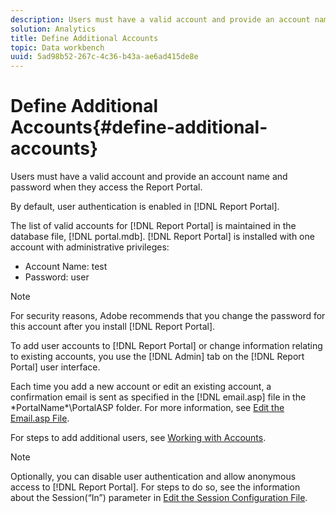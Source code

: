 ```yaml
---
description: Users must have a valid account and provide an account name and password when they access the Report Portal.
solution: Analytics
title: Define Additional Accounts
topic: Data workbench
uuid: 5ad98b52-267c-4c36-b43a-ae6ad415de8e
---
```


# Define Additional Accounts{#define-additional-accounts}

Users must have a valid account and provide an account name and password when they access the Report Portal.

By default, user authentication is enabled in [!DNL Report Portal].

The list of valid accounts for [!DNL Report Portal] is maintained in the database file, [!DNL portal.mdb]. [!DNL Report Portal] is installed with one account with administrative privileges:

* Account Name: test 
* Password: user

>[!NOTE]
>
>For security reasons, Adobe recommends that you change the password for this account after you install [!DNL Report Portal].

To add user accounts to [!DNL Report Portal] or change information relating to existing accounts, you use the [!DNL Admin] tab on the [!DNL Report Portal] user interface.

Each time you add a new account or edit an existing account, a confirmation email is sent as specified in the [!DNL email.asp] file in the \*PortalName*\PortalASP folder. For more information, see [Edit the Email.asp File](../../../home/c-rpt-oview/c-install-rpt-port/t-email-file.md#task-d9f4f306d38e435aa7effab3d94f690b).

For steps to add additional users, see [Working with Accounts](../../../home/c-rpt-oview/c-admin-rpt/c-work-accts/c-work-accts.md#concept-c933a1940bda4a3489d61d8af315e45d).

>[!NOTE]
>
>Optionally, you can disable user authentication and allow anonymous access to [!DNL Report Portal]. For steps to do so, see the information about the Session(“In”) parameter in [Edit the Session Configuration File](../../../home/c-rpt-oview/c-install-rpt-port/t-edit-sess-config-file.md#task-cf11c3a780bd4936afd3f64a6b30afc7).


